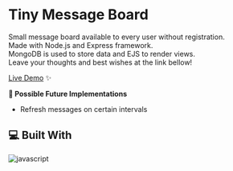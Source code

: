 # Tiny Message Board
Small message board available to every user without registration.<br>
Made with Node.js and Express framework.<br>
MongoDB is used to store data and EJS to render views.<br>
Leave your thoughts and best wishes at the link bellow!

[Live Demo](https://tiny-message-board.adaptable.app/) ✨

**🧭 Possible Future Implementations**
- Refresh messages on certain intervals

## 💻 Built With
![javascript](https://skillicons.dev/icons?i=nodejs,express,js,mongodb,css&perline=10)